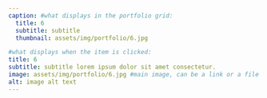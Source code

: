 ```yaml
---
caption: #what displays in the portfolio grid:
  title: 6
  subtitle: subtitle
  thumbnail: assets/img/portfolio/6.jpg

#what displays when the item is clicked:
title: 6
subtitle: subtitle lorem ipsum dolor sit amet consectetur.
image: assets/img/portfolio/6.jpg #main image, can be a link or a file in assets/img/portfolio
alt: image alt text
---
```

